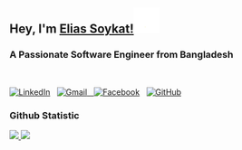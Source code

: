 
## Hey, I'm [Elias Soykat!](https://elias-soykat.netlify.app/)<img src="https://raw.githubusercontent.com/Kathryn-Jie/Kathryn-Jie/main/wave.gif" width="45"/>

### A Passionate Software Engineer from Bangladesh

</br>
  
  
<p align="left">
	<a href="https://www.linkedin.com/in/elias-soykat"><img src="https://img.icons8.com/bubbles/60/000000/linkedin.png" alt="LinkedIn"/></a>
 &nbsp;	<a href="mailto:eliasmd624@gmail.com"><img src="https://img.icons8.com/bubbles/60/000000/gmail.png" alt="Gmail"/>
 &nbsp;	</a>
	<a href="https://www.facebook.com/elias.soykat7/"><img src="https://img.icons8.com/bubbles/60/000000/facebook-new.png" alt="Facebook"/></a>
 &nbsp;	<a href="https://github.com/elias-soykat"><img src="https://img.icons8.com/bubbles/60/000000/github.png" alt="GitHub"/></a>

### Github Statistic
	
<p align="left">
<a href="https://github.com/elias-soykat">
  <img height="180em" src="https://github-readme-stats-eight-theta.vercel.app/api?username=elias-soykat&show_icons=true&theme=algolia&include_all_commits=true&count_private=true"/>
  <img height="180em" src="https://github-readme-stats-eight-theta.vercel.app/api/top-langs/?username=elias-soykat&layout=compact&langs_count=8&theme=algolia"/>
</a>
</p>
